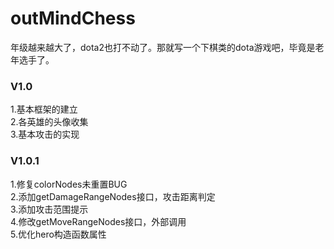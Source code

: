 # outMindChess
年级越来越大了，dota2也打不动了。那就写一个下棋类的dota游戏吧，毕竟是老年选手了。

### V1.0
1.基本框架的建立 <br>
2.各英雄的头像收集 <br>
3.基本攻击的实现 <br>

### V1.0.1
1.修复colorNodes未重置BUG <br>
2.添加getDamageRangeNodes接口，攻击距离判定 <br>
3.添加攻击范围提示 <br>
4.修改getMoveRangeNodes接口，外部调用 <br>
5.优化hero构造函数属性 <br>
